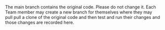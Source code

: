 The main branch contains the original code. Please do not change it.
Each Team member may create a new branch for themselves where they may pull pull a clone of the original code and then test and run their changes and those changes are recorded here.
